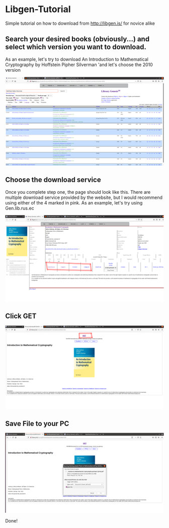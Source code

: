 # Libgen-Tutorial

Simple tutorial on how to download from http://libgen.is/ for novice alike

## Search your desired books (obviously...) and select which version you want to download. 

As an example, let's try to download An Introduction to Mathematical Cryptography by Hoffstein Pipher Silverman 'and let's choose the 2010 version

![](images/step_1.png)

## Choose the download service

Once you complete step one, the page should look like this. There are multiple download service provided by the website, but I would recommend using either of the 4 marked in pink. As an example, let's try using Gen.lib.rus.ec

![](images/step_2.png)


## Click GET

![](images/step_3.png)

## Save File to your PC

![](images/step_4.png)


Done!
